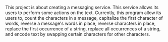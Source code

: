 This project is about creating a messaging service. This service allows its users to perform some actions on the text. Currently, this program allow its users to, count the characters in a message, capitalize the first character of words, reverse a message's words in place, reverse characters in place, replace the first occurrence of a string, replace all occurrences of a string, and encode text by swapping certain characters for other characters. 